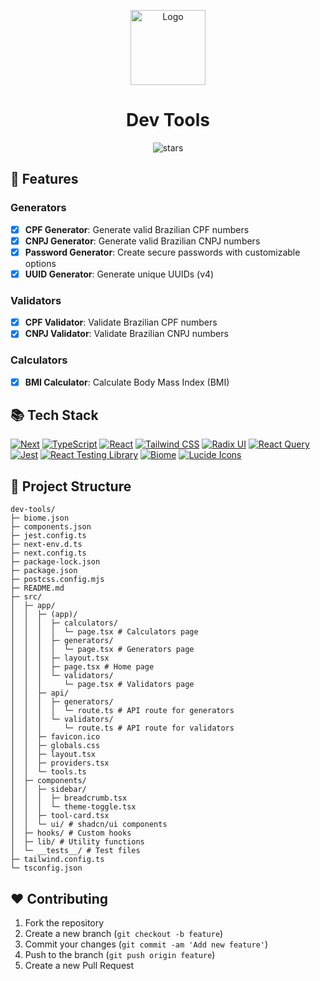 <p align="center">
  <a href="https://devtools.vmotta.dev"><img src="https://devtools.vmotta.dev/logo.png" alt="Logo" height=120></a>
</p>
<h1 align="center">Dev Tools</h1>

<p align="center">
<img src="https://img.shields.io/github/stars/v-motta/dev-tools" alt="stars">
</p>

## 🚀 Features

### Generators
- [x] **CPF Generator**: Generate valid Brazilian CPF numbers
- [x] **CNPJ Generator**: Generate valid Brazilian CNPJ numbers
- [x] **Password Generator**: Create secure passwords with customizable options
- [x] **UUID Generator**: Generate unique UUIDs (v4)

### Validators
- [x] **CPF Validator**: Validate Brazilian CPF numbers
- [x] **CNPJ Validator**: Validate Brazilian CNPJ numbers

### Calculators
- [x] **BMI Calculator**: Calculate Body Mass Index (BMI)

## 📚 Tech Stack
[![Next](https://img.shields.io/badge/next.js-black?style=for-the-badge&logo=nextdotjs)](https://nextjs.org/)
[![TypeScript](https://img.shields.io/badge/typescript-black?style=for-the-badge&logo=typescript)](https://www.typescriptlang.org/)
[![React](https://img.shields.io/badge/react-black?style=for-the-badge&logo=react)](https://reactjs.org/)
[![Tailwind CSS](https://img.shields.io/badge/tailwindcss-black?style=for-the-badge&logo=tailwindcss)](https://tailwindcss.com/)
[![Radix UI](https://img.shields.io/badge/radix%20ui-black?style=for-the-badge&logo=radixui)](https://www.radix-ui.com/)
[![React Query](https://img.shields.io/badge/react%20query-black?style=for-the-badge&logo=reactquery)](https://tanstack.com/query/latest)
[![Jest](https://img.shields.io/badge/jest-black?style=for-the-badge&logo=jest)](https://jestjs.io/)
[![React Testing Library](https://img.shields.io/badge/react%20testing%20library-black?style=for-the-badge&logo=testinglibrary)](https://testing-library.com/docs/react-testing-library/intro)
[![Biome](https://img.shields.io/badge/biome-black?style=for-the-badge&logo=biome)](https://biomejs.dev/)
[![Lucide Icons](https://img.shields.io/badge/lucide%20icons-black?style=for-the-badge&logo=lucide)](https://lucide.dev/)


## 📂 Project Structure

```
dev-tools/
├─ biome.json
├─ components.json
├─ jest.config.ts
├─ next-env.d.ts
├─ next.config.ts
├─ package-lock.json
├─ package.json
├─ postcss.config.mjs
├─ README.md
├─ src/
│  ├─ app/
│  │  ├─ (app)/
│  │  │  ├─ calculators/
│  │  │  │  └─ page.tsx # Calculators page
│  │  │  ├─ generators/
│  │  │  │  └─ page.tsx # Generators page
│  │  │  ├─ layout.tsx
│  │  │  ├─ page.tsx # Home page
│  │  │  └─ validators/
│  │  │     └─ page.tsx # Validators page
│  │  ├─ api/
│  │  │  ├─ generators/
│  │  │  │  └─ route.ts # API route for generators
│  │  │  └─ validators/
│  │  │     └─ route.ts # API route for validators
│  │  ├─ favicon.ico
│  │  ├─ globals.css
│  │  ├─ layout.tsx
│  │  ├─ providers.tsx
│  │  └─ tools.ts
│  ├─ components/
│  │  ├─ sidebar/
│  │  │  ├─ breadcrumb.tsx
│  │  │  └─ theme-toggle.tsx
│  │  ├─ tool-card.tsx
│  │  └─ ui/ # shadcn/ui components
│  ├─ hooks/ # Custom hooks
│  ├─ lib/ # Utility functions
│  └─ __tests__/ # Test files
├─ tailwind.config.ts
└─ tsconfig.json

```

## ❤️ Contributing

1. Fork the repository
2. Create a new branch (`git checkout -b feature`)
3. Commit your changes (`git commit -am 'Add new feature'`)
4. Push to the branch (`git push origin feature`)
5. Create a new Pull Request
